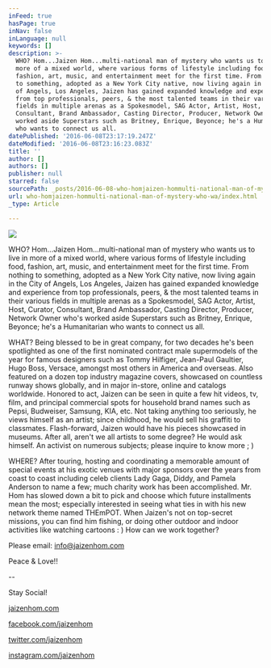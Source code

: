 ```yaml
---
inFeed: true
hasPage: true
inNav: false
inLanguage: null
keywords: []
description: >-
  WHO? Hom...Jaizen Hom...multi-national man of mystery who wants us to live in
  more of a mixed world, where various forms of lifestyle including food,
  fashion, art, music, and entertainment meet for the first time. From nothing
  to something, adopted as a New York City native, now living again in the City
  of Angels, Los Angeles, Jaizen has gained expanded knowledge and experience
  from top professionals, peers, & the most talented teams in their various
  fields in multiple arenas as a Spokesmodel, SAG Actor, Artist, Host, Curator,
  Consultant, Brand Ambassador, Casting Director, Producer, Network Owner who's
  worked aside Superstars such as Britney, Enrique, Beyonce; he's a Humanitarian
  who wants to connect us all. 
datePublished: '2016-06-08T23:17:19.247Z'
dateModified: '2016-06-08T23:16:23.083Z'
title: ''
author: []
authors: []
publisher: null
starred: false
sourcePath: _posts/2016-06-08-who-homjaizen-hommulti-national-man-of-mystery-who-wa.md
url: who-homjaizen-hommulti-national-man-of-mystery-who-wa/index.html
_type: Article

---
```

![](https://the-grid-user-content.s3-us-west-2.amazonaws.com/1d834ad2-553c-43d1-8776-486d8cf2f481.jpg)

WHO? Hom...Jaizen Hom...multi-national man of mystery who wants us to live in more of a mixed world, where various forms of lifestyle including food, fashion, art, music, and entertainment meet for the first time. From nothing to something, adopted as a New York City native, now living again in the City of Angels, Los Angeles, Jaizen has gained expanded knowledge and experience from top professionals, peers, & the most talented teams in their various fields in multiple arenas as a Spokesmodel, SAG Actor, Artist, Host, Curator, Consultant, Brand Ambassador, Casting Director, Producer, Network Owner who's worked aside Superstars such as Britney, Enrique, Beyonce; he's a Humanitarian who wants to connect us all. 

WHAT? Being blessed to be in great company, for two decades he's been spotlighted as one of the first nominated contract male supermodels of the year for famous designers such as Tommy Hilfiger, Jean-Paul Gaultier, Hugo Boss, Versace, amongst most others in America and overseas. Also featured on a dozen top industry magazine covers, showcased on countless runway shows globally, and in major in-store, online and catalogs worldwide. Honored to act, Jaizen can be seen in quite a few hit videos, tv, film, and principal commercial spots for household brand names such as Pepsi, Budweiser, Samsung, KIA, etc. Not taking anything too seriously, he views himself as an artist; since childhood, he would sell his graffiti to classmates. Flash-forward, Jaizen would have his pieces showcased in museums. After all, aren't we all artists to some degree? He would ask himself. An activist on numerous subjects; please inquire to know more ; ) 

WHERE? After touring, hosting and coordinating a memorable amount of special events at his exotic venues with major sponsors over the years from coast to coast including celeb clients Lady Gaga, Diddy, and Pamela Anderson to name a few; much charity work has been accomplished. Mr. Hom has slowed down a bit to pick and choose which future installments mean the most; especially interested in seeing what ties in with his new network theme named THEmPOT. When Jaizen's not on top-secret missions, you can find him fishing, or doing other outdoor and indoor activities like watching cartoons : ) How can we work together? 

Please email: info@jaizenhom.com 

Peace & Love!!

--

Stay Social!

[jaizenhom.com][0]

[facebook.com/jaizenhom][1]

[twitter.com/jaizenhom][2]

[instagram.com/jaizenhom][3]

[0]: http://jaizenhom.com/
[1]: http://facebook.com/jaizenhom
[2]: http://twitter.com/jaizenhom
[3]: http://instagram.com/jaizenhom